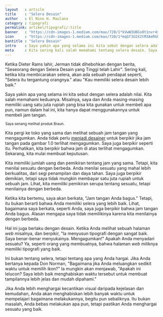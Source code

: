 ```yaml
---
layout   : article
title    : "Selera Desain"
author   : El Nino H. Maulana
category : tipografi
permalink: artikel/tipografi/:title
banner   : "https://cdn-images-1.medium.com/max/720/1*kVwW3UBGs8t1nvr4yRXAtA.png"
icon     : "https://cdn-images-1.medium.com/max/720/1*mqGf3U2X2tM3AeRG0OoHPw.png"
bantitle : "Selera Desain"
intro    : Saya yakin apa yang selama ini kita sebut dengan selera adalah nilai. Kita salah memahami keduanya, jadi mari memperbaikinya.
meta     : Kita sering kali salah memahami tentang selera desain. Saya yakin apa yang selama ini kita sebut dengan selera adalah nilai.
---
```


Ketika Dieter Rams lahir, Jerman tidak dihebohkan dengan berita, "Seseorang dengan Selera Desain yang Tinggi telah Lahir". Sering kali, ketika kita membicarakan selera, akan ada sebuah pendapat seperti, "Selera itu tergantung orangnya." atau "Kau memiliki selera desain lebih baik."

Saya yakin apa yang selama ini kita sebut dengan selera adalah nilai. Kita salah memahami keduanya. Misalnya, saya dan Anda masing-masing memiliki uang satu juta rupiah yang bisa kita gunakan untuk membeli apa pun, namun dalam hal ini, kita hanya dapat menggunakannya untuk membeli jam tangan.

<img src="data:image/png;base64,R0lGODlhAQABAAD/ACwAAAAAAQABAAACADs=" data-src="https://cdn-images-1.medium.com/max/720/1*YmTIPczeGx3wnKqiMxLHPg.jpeg" alt="Jam tangan Braun, saya senang melihatnya." title="Jam tangan Braun, saya senang melihatnya."><small class="site-article__caption">Saya senang melihat produk Braun.</small>

Kita pergi ke toko yang sama dan melihat sebuah jam tangan yang mengagumkan. Anda tidak perlu <a href="http://ransel.org/artikel/desain/memahami-pengertian-desain" title="Memahami Pengertian Desain" target="_blank">menjadi desainer</a> untuk berpikir jika jam tangan pada gambar 1.0 terlihat mengagumkan. Saya juga berpikir seperti itu. Perhatikan, kita berpikir bahwa jam di atas terlihat mengagumkan. Sekarang, kita mulai membuat keputusan.

Kita memiliki jumlah uang dan pemikiran tentang jam yang sama. Tetapi, kita menilai sesuatu dengan berbeda. Anda menilai sesuatu yang mahal lebih berkualitas, dari segi penampilan dan daya tahan. Saya juga berpikir demikian, tetapi saya tidak mungkin membayar satu juta rupiah untuk sebuah jam. Lihat, kita memiliki pemikiran serupa tentang sesuatu, tetapi menilainya dengan berbeda.

Ketika kita bertemu, saya akan berkata, "Jam tangan Anda bagus." Tetapi, itu bukan berarti bahwa Anda memiliki selera yang lebih baik. Lihat, bagaimana saya berkata, seperti Anda, saya juga berpikir bahwa jam tangan Anda bagus. Alasan mengapa saya tidak memilikinya karena kita menilainya dengan berbeda. 

Hal ini juga berlaku dengan desain. Ketika Anda melihat sebuah halaman *web* misalnya, dan berpikir, "Ia menyusun tipografi dengan sangat baik. Saya benar-benar menyukainya. Mengagumkan!" Apakah Anda menyadari sesuatu? Ya, seperti orang yang membuatnya, bahwa halaman *web* miliknya memiliki tipografi yang baik.

Ini bukan tentang selera, tetapi tentang apa yang Anda hargai. Jika Anda bertanya kepada Don Norman, "Bagaimana jika Anda meluangkan sedikit waktu untuk memilih ikon?" Ia mungkin akan menjawab, "Apakah ini lelucon? Saya lebih baik menghabiskan waktu tersebut untuk membuat tampilannya lebih jelas dan mudah dipahami."

Jika Anda lebih menghargai kecantikan visual daripada kejelasan dan kemudahan, Anda akan menghabiskan lebih banyak waktu untuk mempelajari bagaimana melakukannya, begitu pun sebaliknya. Itu bukan masalah, Anda bebas melakukan apa pun, tetapi pastikan Anda menghargai sesuatu yang baik.
